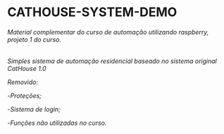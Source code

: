 # CATHOUSE-SYSTEM-DEMO
###### Material complementar do curso de automação utilizando raspberry, projeto 1 do curso.
*Simples sistema de automação residencial baseado no sistema original CatHouse 1.0*


*Removido:*

-*Proteções;*

-*Sistema de login;*

-*Funções não utilizadas no curso.*
